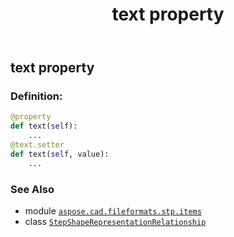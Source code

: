 ﻿---
title: text property
second_title: Aspose.CAD for Python via .NET API References
description: 
type: docs
weight: 80
url: /python-net/aspose.cad.fileformats.stp.items/stepshaperepresentationrelationship/text/
is_root: false
---

## text property

### Definition:
```python
@property
def text(self):
    ...
@text.setter
def text(self, value):
    ...
```

### See Also
* module [`aspose.cad.fileformats.stp.items`](../../)
* class [`StepShapeRepresentationRelationship`](/cad/python-net/aspose.cad.fileformats.stp.items/stepshaperepresentationrelationship)

